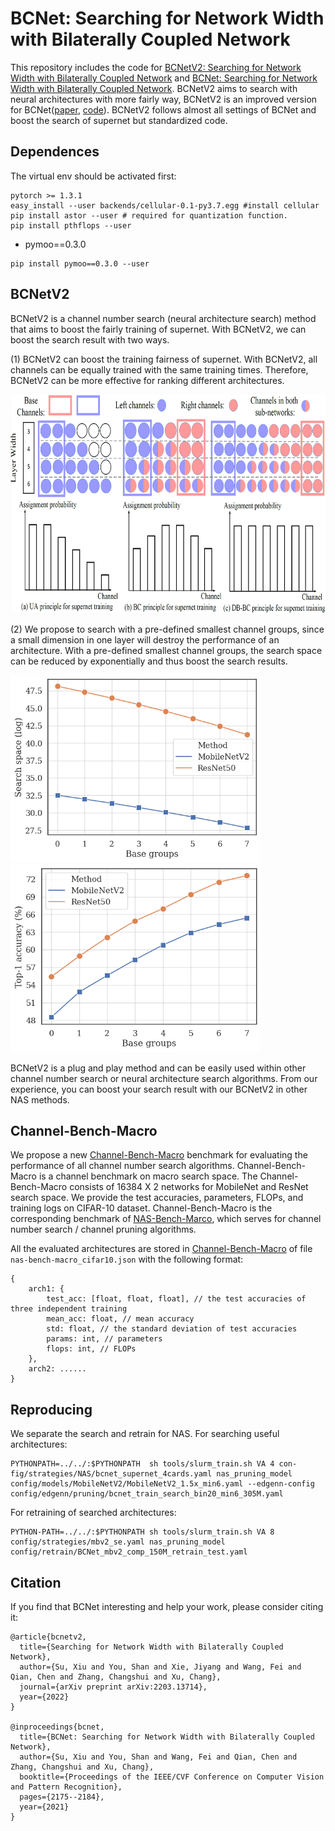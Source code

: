 # BCNet: Searching for Network Width with Bilaterally Coupled Network
This repository includes the code for [BCNetV2: Searching for Network Width with Bilaterally Coupled Network](https://arxiv.org/pdf/2203.13714.pdf) and [BCNet: Searching for Network Width with Bilaterally Coupled Network](https://openaccess.thecvf.com/content/CVPR2021/papers/Su_BCNet_Searching_for_Network_Width_With_Bilaterally_Coupled_Network_CVPR_2021_paper.pdf). 
BCNetV2 aims to search with neural architectures with more fairly way, BCNetV2 is an improved version for BCNet([paper](https://arxiv.org/pdf/2203.13714.pdf), [code](XXXX)). BCNetV2 follows almost all settings of 
BCNet and boost the search of supernet but standardized code.

## Dependences

The virtual env should be activated first:
```shell
pytorch >= 1.3.1
easy_install --user backends/cellular-0.1-py3.7.egg #install cellular
pip install astor --user # required for quantization function.
pip install pthflops --user
```

* pymoo==0.3.0  
```
pip install pymoo==0.3.0 --user
```

## BCNetV2
BCNetV2 is a channel number search (neural architecture search) method that aims to boost the fairly training of supernet. With BCNetV2,
we can boost the search result with two ways.  

(1) BCNetV2 can boost the training fairness of supernet. With BCNetV2, all channels can be equally trained with the same training times. 
Therefore, BCNetV2 can be more effective for ranking different architectures.

<img src="BCNetV2/figs/fig3.png" width="800" height="350"> 

(2) We propose to search with a pre-defined smallest channel groups, since a small dimension in one layer will destroy the performance of 
an architecture. With a pre-defined smallest channel groups, the search space can be reduced by exponentially and thus boost the search results.
 
<img src="BCNetV2/figs/search_space.png" width="400" height="300"> <img src="BCNetV2/figs/supernet_performance.png" width="400" height="300">
 
 
BCNetV2 is a plug and play method and can be easily used within other channel number search or neural architecture search algorithms.
From our experience, you can boost your search result with our BCNetV2 in other NAS methods.





## Channel-Bench-Macro
We propose a new [Channel-Bench-Macro](https://github.com/xiusu/Channel-Bench-Macro) benchmark for evaluating the performance of all channel number search algorithms. 
Channel-Bench-Macro is a channel benchmark on macro search space. The Channel-Bench-Macro consists of 16384 X 2 networks for MobileNet and ResNet search space. We provide the test accuracies,
 parameters, FLOPs, and training logs on CIFAR-10 dataset. Channel-Bench-Macro is the corresponding benchmark of [NAS-Bench-Marco](https://github.com/xiusu/NAS-Bench-Macro),
  which serves for channel number search / channel pruning algorithms.

All the evaluated architectures are stored in [Channel-Bench-Macro](https://github.com/xiusu/Channel-Bench-Macro) of file `nas-bench-macro_cifar10.json` with the following format:

```
{
    arch1: {
        test_acc: [float, float, float], // the test accuracies of three independent training
        mean_acc: float, // mean accuracy
        std: float, // the standard deviation of test accuracies
        params: int, // parameters
        flops: int, // FLOPs 
    },
    arch2: ......
}
```


## Reproducing

We separate the search and retrain for NAS. For searching useful architectures:
```
PYTHONPATH=../../:$PYTHONPATH  sh tools/slurm_train.sh VA 4 con-fig/strategies/NAS/bcnet_supernet_4cards.yaml nas_pruning_model config/models/MobileNetV2/MobileNetV2_1.5x_min6.yaml --edgenn-config config/edgenn/pruning/bcnet_train_search_bin20_min6_305M.yaml
```

For retraining of searched architectures:
```
PYTHON-PATH=../../:$PYTHONPATH sh tools/slurm_train.sh VA 8 config/strategies/mbv2_se.yaml nas_pruning_model config/retrain/BCNet_mbv2_comp_150M_retrain_test.yaml
```

## Citation
If you find that BCNet interesting and help your work, please consider citing it:

```
@article{bcnetv2,
  title={Searching for Network Width with Bilaterally Coupled Network},
  author={Su, Xiu and You, Shan and Xie, Jiyang and Wang, Fei and Qian, Chen and Zhang, Changshui and Xu, Chang},
  journal={arXiv preprint arXiv:2203.13714},
  year={2022}
}

@inproceedings{bcnet,
  title={BCNet: Searching for Network Width with Bilaterally Coupled Network},
  author={Su, Xiu and You, Shan and Wang, Fei and Qian, Chen and Zhang, Changshui and Xu, Chang},
  booktitle={Proceedings of the IEEE/CVF Conference on Computer Vision and Pattern Recognition},
  pages={2175--2184},
  year={2021}
}
```